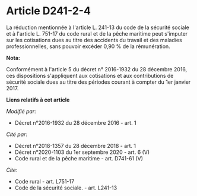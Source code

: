 # Article D241-2-4

La réduction mentionnée à l'article L. 241-13 du code de la sécurité sociale et à l'article L. 751-17 du code rural et de la
pêche maritime peut s'imputer sur les cotisations dues au titre des accidents du travail et des maladies professionnelles,
sans pouvoir excéder 0,90 % de la rémunération.

**Nota:**

Conformément à l'article 5 du décret n° 2016-1932 du 28 décembre 2016, ces dispositions s'appliquent aux cotisations et aux
contributions de sécurité sociale dues au titre des périodes courant à compter du 1er janvier 2017.

**Liens relatifs à cet article**

_Modifié par_:

  - Décret n°2016-1932 du 28 décembre 2016 - art. 1

_Cité par_:

  - Décret n°2018-1357 du 28 décembre 2018 - art. 1
  - Décret n°2020-1103 du 1er septembre 2020 - art. 6 (V)
  - Code rural et de la pêche maritime - art. D741-61 (V)

_Cite_:

  - Code rural - art. L751-17
  - Code de la sécurité sociale. - art. L241-13
